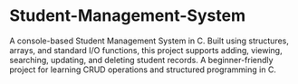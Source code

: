 # Student-Management-System
A console-based Student Management System in C. Built using structures, arrays, and standard I/O functions, this project supports adding, viewing, searching, updating, and deleting student records. A beginner-friendly project for learning CRUD operations and structured programming in C.
